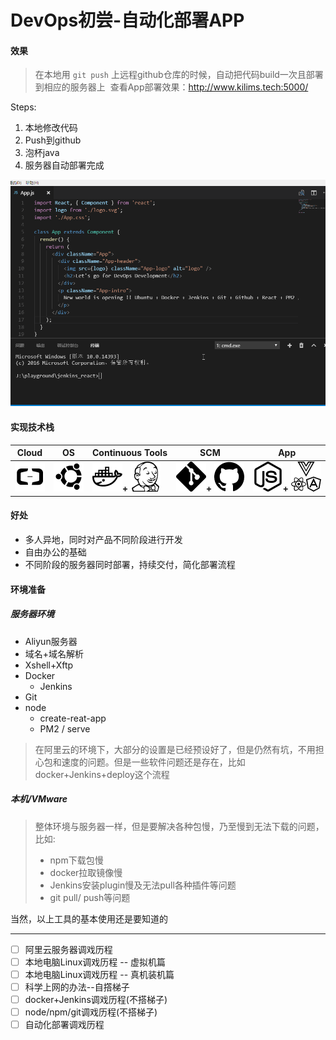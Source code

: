 #  DevOps初尝-自动化部署APP

#### 效果

>  在本地用 `git push` 上远程github仓库的时候，自动把代码build一次且部署到相应的服务器上
>  查看App部署效果：http://www.kilims.tech:5000/

Steps:
1. 本地修改代码
2. Push到github
3. 泡杯java
4. 服务器自动部署完成

![结果截图](gif/result.gif)

#### 实现技术栈

Cloud  | OS | Continuous Tools | SCM | App|
-------|----|------------------|-----|----|
![Aliyun](icon/aliyun.png)|![Ubuntu](icon/ubuntu.png)|![Docker](icon/docker.png)**+** ![Jenkins](icon/jenkins.png)|![Git](icon/git.png)**+** ![Github](icon/github.png)|![Nodejs](icon/nodejs.png)**+** ![vue_angular_react](icon/vue_angular_react.png)|

#### 好处
 - 多人异地，同时对产品不同阶段进行开发
 - 自由办公的基础
 - 不同阶段的服务器同时部署，持续交付，简化部署流程

#### 环境准备

##### 服务器环境
 + Aliyun服务器
 + 域名+域名解析
 + Xshell+Xftp
 + Docker
    + Jenkins
 + Git
 + node
    + create-reat-app
    + PM2 / serve

> 在阿里云的环境下，大部分的设置是已经预设好了，但是仍然有坑，不用担心包和速度的问题。但是一些软件问题还是存在，比如docker+Jenkins+deploy这个流程

##### 本机/VMware

> 整体环境与服务器一样，但是要解决各种包慢，乃至慢到无法下载的问题，比如:
> + npm下载包慢
> + docker拉取镜像慢
> + Jenkins安装plugin慢及无法pull各种插件等问题
> + git pull/ push等问题

当然，以上工具的基本使用还是要知道的

***

 - [ ] 阿里云服务器调戏历程
 - [ ] 本地电脑Linux调戏历程 -- 虚拟机篇
 - [ ] 本地电脑Linux调戏历程 -- 真机装机篇
 - [ ] 科学上网的办法--自撘梯子
 - [ ] docker+Jenkins调戏历程(不搭梯子)
 - [ ] node/npm/git调戏历程(不搭梯子)
 - [ ] 自动化部署调戏历程
